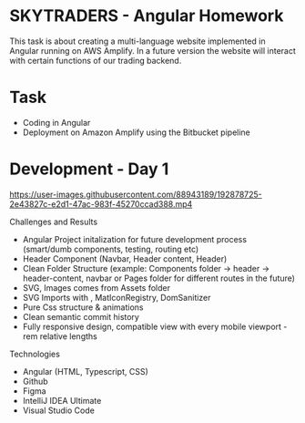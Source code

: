 # SKYTRADERS - Angular Homework

This task is about creating a multi-language website implemented in Angular running on AWS Amplify. In a future version the website will interact with certain functions of our trading backend.

# Task
- Coding in Angular
- Deployment on Amazon Amplify using the Bitbucket pipeline

# Development - Day 1

https://user-images.githubusercontent.com/88943189/192878725-2e43827c-e2d1-47ac-983f-45270ccad388.mp4

Challenges and Results
- Angular Project initalization for future development process (smart/dumb components, testing, routing etc)
- Header Component (Navbar, Header content, Header)
- Clean Folder Structure (example: Components folder -> header -> header-content, navbar or Pages folder for different routes in the future)
- SVG, Images comes from Assets folder
- SVG Imports with <mat-icon>, MatIconRegistry, DomSanitizer
- Pure Css structure & animations
- Clean semantic commit history
- Fully responsive design, compatible view with every mobile viewport - rem relative lengths
  
Technologies
- Angular (HTML, Typescript, CSS)
- Github
- Figma
- IntelliJ IDEA Ultimate
- Visual Studio Code
